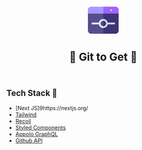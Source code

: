 <p align="center">
  <img src="/public/logo.png" align="center" width="80"/>
</p>

<div align="center">
    <h1>🤑 Git to Get 🤑</h1>
</div>

<br />

## Tech Stack 👾
- [Next JS]9https://nextjs.org/
- [Tailwind](https://tailwindcss.com/)
- [Recoil](https://recoiljs.org/)
- [Styled Components](https://styled-components.com/)
- [Appolo GraphQL](https://www.apollographql.com/)
- [Github API](https://docs.github.com/en/graphql)